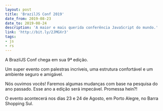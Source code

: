 ```yaml
---
layout: post
title: 'BrazilJS Conf 2019'
date_from: 2019-08-23
date_to: 2019-08-24
description: 'A maior e mais querida conferência JavaScript do mundo.'
link: 'http://bit.ly/2JMGXr3'
tags:
- js
- rs
---
```


A BrazilJS Conf chega em sua 9ª edição.

Um super evento com palestras incríveis, uma estrutura confortável e um ambiente seguro e amigável.

Nós ouvimos vocês! Faremos algumas mudanças com base na pesquisa do ano passado. Esse ano a edição será impecável. Promessa hein?!

O evento acontecerá nos dias 23 e 24 de Agosto, em Porto Alegre, no Barra Shopping Sul.
